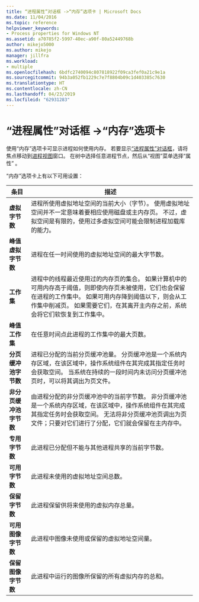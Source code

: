 ```yaml
---
title: “进程属性”对话框 ->“内存”选项卡 | Microsoft Docs
ms.date: 11/04/2016
ms.topic: reference
helpviewer_keywords:
- Process properties for Windows NT
ms.assetid: a70785f2-5997-40ec-a90f-80a52449768b
author: mikejo5000
ms.author: mikejo
manager: jillfra
ms.workload:
- multiple
ms.openlocfilehash: 6bdfc2740094c807818922f09ca3fef0a21c9e1a
ms.sourcegitcommit: 94b3a052fb1229c7e7f8804b09c1d403385c7630
ms.translationtype: HT
ms.contentlocale: zh-CN
ms.lasthandoff: 04/23/2019
ms.locfileid: "62931283"
---
```

# <a name="memory-tab-process-properties-dialog-box"></a>“进程属性”对话框 ->“内存”选项卡
使用“内存”选项卡可显示进程如何使用内存。 若要显示[“进程属性”对话框](../debugger/process-properties-dialog-box.md)，请将焦点移动到[进程视图](../debugger/processes-view.md)窗口。 在树中选择任意进程节点，然后从“视图”菜单选择“属性” 。

 “内存”选项卡上有以下可用设置：

|条目|描述|
|-----------|-----------------|
|**虚拟字节数**|进程所使用虚拟地址空间的当前大小（字节）。 使用虚拟地址空间并不一定意味着要相应使用磁盘或主内存页。 不过，虚拟空间是有限的，使用过多虚拟空间可能会限制进程加载库的能力。|
|**峰值虚拟字节数**|进程在任一时间使用的虚拟地址空间的最大字节数。|
|**工作集**|进程中的线程最近使用过的内存页的集合。 如果计算机中的可用内存高于阈值，则即使内存页未被使用，它们也会保留在进程的工作集中。 如果可用内存降到阈值以下，则会从工作集中削减页。 如果需要它们，在其离开主内存之前，系统会将它们软恢复到工作集中。|
|**峰值工作集**|在任意时间点此进程的工作集中的最大页数。|
|**分页缓冲池字节数**|进程已分配的当前分页缓冲池量。 分页缓冲池是一个系统内存区域，在该区域中，操作系统组件在其完成其指定任务时会获取空间。 当系统在持续的一段时间内未访问分页缓冲池页时，可以将其调出为页文件。|
|**非分页缓冲池字节数**|由进程分配的非分页缓冲池中的当前字节数。 非分页缓冲池是一个系统内存区域，在该区域中，操作系统组件在其完成其指定任务时会获取空间。 无法将非分页缓冲池页调出为页文件；只要对它们进行了分配，它们就会保留在主内存中。|
|**专用字节数**|此进程已分配但不能与其他进程共享的当前字节数。|
|**可用字节数**|此进程未使用的虚拟地址空间总数。|
|**保留字节数**|此进程保留供将来使用的虚拟内存总量。|
|**可用图像字节数**|此进程中图像未使用或保留的虚拟地址空间量。|
|**保留图像字节数**|此进程中运行的图像所保留的所有虚拟内存的总和。|